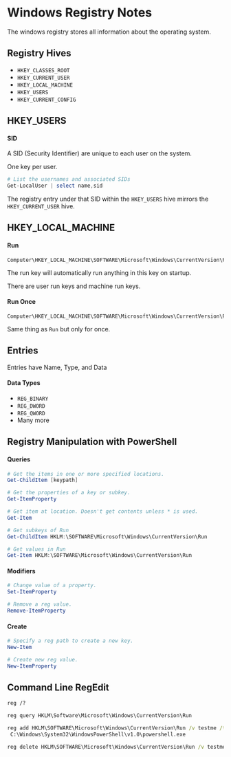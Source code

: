 # Windows Registry Notes

The windows registry stores all information about the operating system.

## Registry Hives

- `HKEY_CLASSES_ROOT`
- `HKEY_CURRENT_USER`
- `HKEY_LOCAL_MACHINE`
- `HKEY_USERS`
- `HKEY_CURRENT_CONFIG`

## HKEY_USERS

#### SID

A SID (Security Identifier) are unique to each user on the system.

One key per user.

```powershell
# List the usernames and associated SIDs
Get-LocalUser | select name,sid
```

The registry entry under that SID within the `HKEY_USERS` hive mirrors the
`HKEY_CURRENT_USER` hive.

## HKEY_LOCAL_MACHINE

#### Run

```
Computer\HKEY_LOCAL_MACHINE\SOFTWARE\Microsoft\Windows\CurrentVersion\Run
```

The run key will automatically run anything in this key on startup.

There are user run keys and machine run keys.

#### Run Once

```
Computer\HKEY_LOCAL_MACHINE\SOFTWARE\Microsoft\Windows\CurrentVersion\RunOnce
```

Same thing as `Run` but only for once.

## Entries

Entries have Name, Type, and Data

#### Data Types

- `REG_BINARY`
- `REG_DWORD`
- `REG_QWORD`
- Many more

## Registry Manipulation with PowerShell

#### Queries

```powershell
# Get the items in one or more specified locations.
Get-ChildItem [keypath]

# Get the properties of a key or subkey.
Get-ItemProperty

# Get item at location. Doesn't get contents unless * is used.
Get-Item
```

```powershell
# Get subkeys of Run
Get-ChildItem HKLM:\SOFTWARE\Microsoft\Windows\CurrentVersion\Run

# Get values in Run
Get-Item HKLM:\SOFTWARE\Microsoft\Windows\CurrentVersion\Run
```

#### Modifiers

```powershell
# Change value of a property.
Set-ItemProperty

# Remove a reg value.
Remove-ItemProperty
```

#### Create

```powershell
# Specify a reg path to create a new key.
New-Item

# Create new reg value.
New-ItemProperty
```

## Command Line RegEdit

```cmd
reg /?

reg query HKLM\Software\Microsoft\Windows\CurrentVersion\Run

reg add HKLM\SOFTWARE\Microsoft\Windows\CurrentVersion\Run /v testme /t REG_SZ /d
 C:\Windows\System32\WindowsPowerShell\v1.0\powershell.exe

reg delete HKLM\SOFTWARE\Microsoft\Windows\CurrentVersion\Run /v testme
```
